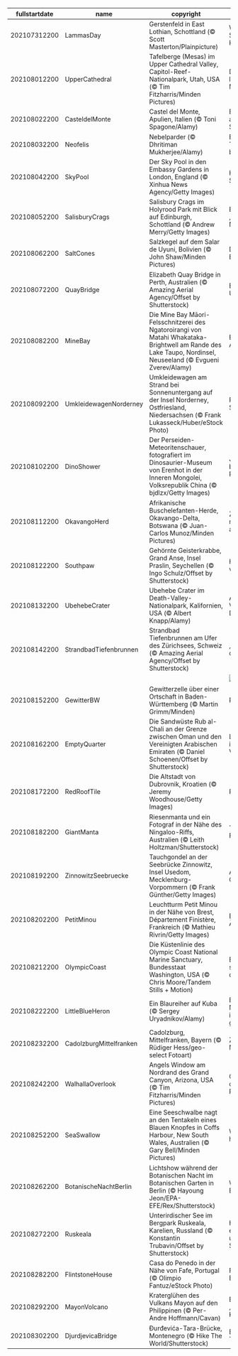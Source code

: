 |fullstartdate|name|copyright|title|image|
|--|--|--|--|--|
202107312200|LammasDay|Gerstenfeld in East Lothian, Schottland (© Scott Masterton/Plainpicture)|Willkommen in Schottlands Kornkammer!|![](/de-DE/2021/08/202107312200LammasDay.jpg)|
202108012200|UpperCathedral|Tafelberge (Mesas) im Upper Cathedral Valley, Capitol-Reef-Nationalpark, Utah, USA (© Tim Fitzharris/Minden Pictures)|Dieses „Riff“ liegt nicht am Meer|![](/de-DE/2021/08/202108012200UpperCathedral.jpg)|
202108022200|CasteldelMonte|Castel del Monte, Apulien, Italien (© Toni Spagone/Alamy)|Ein achteckiger architektonischer Schatz|![](/de-DE/2021/08/202108022200CasteldelMonte.jpg)|
202108032200|Neofelis|Nebelparder (© Dhritiman Mukherjee/Alamy)|Ein besonderer Tag für eine besondere Katze|![](/de-DE/2021/08/202108032200Neofelis.jpg)|
202108042200|SkyPool|Der Sky Pool in den Embassy Gardens in London, England (© Xinhua News Agency/Getty Images)|Himmlischer Swimming Pool|![](/de-DE/2021/08/202108042200SkyPool.jpg)|
202108052200|SalisburyCrags|Salisbury Crags im Holyrood Park mit Blick auf Edinburgh, Schottland (© Andrew Merry/Getty Images)|Blick auf das „Athen des Nordens“|![](/de-DE/2021/08/202108052200SalisburyCrags.jpg)|
202108062200|SaltCones|Salzkegel auf dem Salar de Uyuni, Bolivien (© John Shaw/Minden Pictures)|Das Salz der Erde|![](/de-DE/2021/08/202108062200SaltCones.jpg)|
202108072200|QuayBridge|Elizabeth Quay Bridge in Perth, Australien (© Amazing Aerial Agency/Offset by Shutterstock)|Brücke ins Unendliche|![](/de-DE/2021/08/202108072200QuayBridge.jpg)|
202108082200|MineBay|Die Mine Bay Māori-Felsschnitzerei des Ngatoroirangi von Matahi Whakataka-Brightwell am Rande des Lake Taupo, Nordinsel, Neuseeland (© Evgueni Zverev/Alamy)|Ein Tribut an die Ahnen|![](/de-DE/2021/08/202108082200MineBay.jpg)|
202108092200|UmkleidewagenNorderney|Umkleidewagen am Strand bei Sonnenuntergang auf der Insel Norderney, Ostfriesland, Niedersachsen (© Frank Lukasseck/Huber/eStock Photo)|Romantik am Strand|![](/de-DE/2021/08/202108092200UmkleidewagenNorderney.jpg)|
202108102200|DinoShower|Der Perseiden-Meteoritenschauer, fotografiert im Dinosaurier-Museum von Erenhot in der Inneren Mongolei, Volksrepublik China (© bjdlzx/Getty Images)|Jeder beobachtet die Perseiden|![](/de-DE/2021/08/202108102200DinoShower.jpg)|
202108112200|OkavangoHerd|Afrikanische Buschelefanten-Herde, Okavango-Delta, Botswana (© Juan-Carlos Munoz/Minden Pictures)|Zusammen ist man weniger allein|![](/de-DE/2021/08/202108112200OkavangoHerd.jpg)|
202108122200|Southpaw|Gehörnte Geisterkrabbe, Grand Anse, Insel Praslin, Seychellen (© Ingo Schulz/Offset by Shutterstock)|Heute gilt links vor rechts|![](/de-DE/2021/08/202108122200Southpaw.jpg)|
202108132200|UbehebeCrater|Ubehebe Crater im Death-Valley-Nationalpark, Kalifornien, USA (© Albert Knapp/Alamy)|Als das Death Valley seinen Deckel sprengte|![](/de-DE/2021/08/202108132200UbehebeCrater.jpg)|
202108142200|StrandbadTiefenbrunnen|Strandbad Tiefenbrunnen am Ufer des Zürichsees, Schweiz (© Amazing Aerial Agency/Offset by Shutterstock)|„Los, göm'mer i d'Badi!“|![](/de-DE/2021/08/202108142200StrandbadTiefenbrunnen.jpg)|
||||![](/de-DE/2021/08/.jpg)|
202108152200|GewitterBW|Gewitterzelle über einer Ortschaft in Baden-Württemberg (© Martin Grimm/Minden)|Regen in Sicht|![](/de-DE/2021/08/202108152200GewitterBW.jpg)|
202108162200|EmptyQuarter|Die Sandwüste Rub al-Chali an der Grenze zwischen Oman und den Vereinigten Arabischen Emiraten (© Daniel Schoenen/Offset by Shutterstock)|Lebenszeichen im „leeren Viertel“|![](/de-DE/2021/08/202108162200EmptyQuarter.jpg)|
202108172200|RedRoofTile|Die Altstadt von Dubrovnik, Kroatien (© Jeremy Woodhouse/Getty Images)|Perle der Adria|![](/de-DE/2021/08/202108172200RedRoofTile.jpg)|
202108182200|GiantManta|Riesenmanta und ein Fotograf in der Nähe des Ningaloo-Riffs, Australien (© Leith Holtzman/Shutterstock)|Tag der Fotografie|![](/de-DE/2021/08/202108182200GiantManta.jpg)|
202108192200|ZinnowitzSeebruecke|Tauchgondel an der Seebrücke Zinnowitz, Insel Usedom, Mecklenburg-Vorpommern (© Frank Günther/Getty Images)|Abtauchen in der Ostsee|![](/de-DE/2021/08/202108192200ZinnowitzSeebruecke.jpg)|
202108202200|PetitMinou|Leuchtturm Petit Minou in der Nähe von Brest, Département Finistère, Frankreich (© Mathieu Rivrin/Getty Images)|Botschafter der Ätherwellen|![](/de-DE/2021/08/202108202200PetitMinou.jpg)|
202108212200|OlympicCoast|Die Küstenlinie des Olympic Coast National Marine Sanctuary, Bundesstaat Washington, USA (© Chris Moore/Tandem Stills + Motion)|Eine wilde, schroffe Ecke der USA|![](/de-DE/2021/08/202108212200OlympicCoast.jpg)|
202108222200|LittleBlueHeron|Ein Blaureiher auf Kuba (© Sergey Uryadnikov/Alamy)|Bei der Nahrungssuche ist Geduld gefragt|![](/de-DE/2021/08/202108222200LittleBlueHeron.jpg)|
202108232200|CadolzburgMittelfranken|Cadolzburg, Mittelfranken, Bayern (© Rüdiger Hess/geo-select Fotoart)|Zeitreise ins Mittelalter|![](/de-DE/2021/08/202108232200CadolzburgMittelfranken.jpg)|
202108242200|WalhallaOverlook|Angels Window am Nordrand des Grand Canyon, Arizona, USA (© Tim Fitzharris/Minden Pictures)|Gratulation an den National Park Service!|![](/de-DE/2021/08/202108242200WalhallaOverlook.jpg)|
202108252200|SeaSwallow|Eine Seeschwalbe nagt an den Tentakeln eines Blauen Knopfes in Coffs Harbour, New South Wales, Australien (© Gary Bell/Minden Pictures)|Wer knabbert hier an wem?|![](/de-DE/2021/08/202108252200SeaSwallow.jpg)|
202108262200|BotanischeNachtBerlin|Lichtshow während der Botanischen Nacht im Botanischen Garten in Berlin (© Hayoung Jeon/EPA-EFE/Rex/Shutterstock)|Willkommen in Botania!|![](/de-DE/2021/08/202108262200BotanischeNachtBerlin.jpg)|
202108272200|Ruskeala|Unterirdischer See im Bergpark Ruskeala, Karelien, Russland (© Konstantin Trubavin/Offset by Shutterstock)|Hinweis auf einen unterirdischen See|![](/de-DE/2021/08/202108272200Ruskeala.jpg)|
202108282200|FlintstoneHouse|Casa do Penedo in der Nähe von Fafe, Portugal (© Olimpio Fantuz/eStock Photo)|Felsenfeste Behausung|![](/de-DE/2021/08/202108282200FlintstoneHouse.jpg)|
202108292200|MayonVolcano|Kraterglühen des Vulkans Mayon auf den Philippinen (© Per-Andre Hoffmann/Cavan)|Blick auf den „perfekten“ Kegel|![](/de-DE/2021/08/202108292200MayonVolcano.jpg)|
202108302200|DjurdjevicaBridge|Đurđevića-Tara-Brücke, Montenegro (© Hike The World/Shutterstock)|Brücke über die Tara|![](/de-DE/2021/08/202108302200DjurdjevicaBridge.jpg)|
